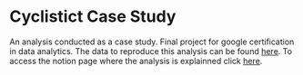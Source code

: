 # Cyclistict Case Study
An analysis conducted as a case study. Final project for google certification in data analytics. 
The data to reproduce this analysis can be found [here](https://divvy-tripdata.s3.amazonaws.com/index.html).
To access the notion page where the analysis is explainned click [here](https://notch-reptile-02c.notion.site/Case-Study-Cyclistic-f0c7d992871b4b058aa3d2d21cecae19).
